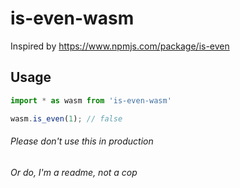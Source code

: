 # is-even-wasm

Inspired by https://www.npmjs.com/package/is-even

## Usage

```javascript
import * as wasm from 'is-even-wasm'

wasm.is_even(1); // false
```

###### Please don't use this in production
###### Or do, I'm a readme, not a cop

